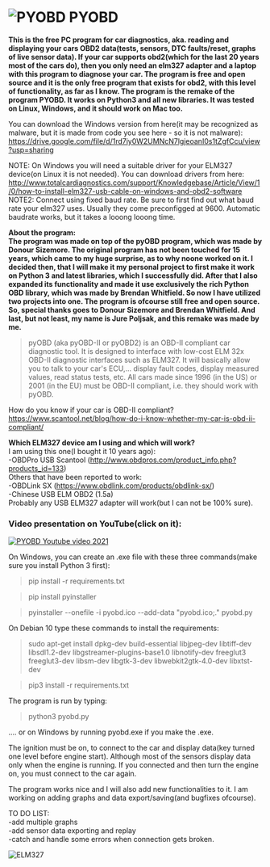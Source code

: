 # ![PYOBD](/pyobd.gif) PYOBD 
**This is the free PC program for car diagnostics, aka. reading and displaying your cars OBD2 data(tests, sensors, DTC faults/reset, graphs of live sensor data). If your car supports obd2(which for the last 20 years most of the cars do), then you only need an elm327 adapter and a laptop with this program to diagnose your car. The program is free and open source and it is the only free program that exists for obd2, with this level of functionality, as far as I know. The program is the remake of the program PYOBD. It works on Python3 and all new libraries. It was tested on Linux, Windows, and it should work on Mac too.**

You can download the Windows version from here(it may be recognized as malware, but it is made from code you see here - so it is not malware):
https://drive.google.com/file/d/1rd7iy0W2UMNcN7lgjeoanI0s1tZgfCcu/view?usp=sharing

NOTE: On Windows you will need a suitable driver for your ELM327 device(on Linux it is not needed). You can download drivers from here:  http://www.totalcardiagnostics.com/support/Knowledgebase/Article/View/1/0/how-to-install-elm327-usb-cable-on-windows-and-obd2-software <br/>
NOTE2: Connect using fixed baud rate. Be sure to first find out what baud rate your elm327 uses. Usually they come preconfigged at 9600. Automatic baudrate works, but it takes a looong looong time.

**About the program:<br>
The program was made on top of the pyOBD program, which was made by Donour Sizemore. The original program has not been touched for 15 years, which came to my huge surprise, as to why noone worked on it. I decided then, that I will make it my personal project to first make it work on Python 3 and latest libraries, which I successfully did. After that I also expanded its functionality and made it use exclusively the rich Python OBD library, which was made by Brendan Whitfield. So now I have utilized two projects into one. The program is ofcourse still free and open source. So, special thanks goes to Donour Sizemore and Brendan Whitfield. And last, but not least, my name is Jure Poljsak, and this remake was made by me.**

> pyOBD (aka pyOBD-II or pyOBD2) is an OBD-II compliant car diagnostic tool. It is designed to interface with low-cost ELM 32x OBD-II diagnostic interfaces such as ELM327. It will basically allow you to talk to your car's ECU,... display fault codes, display measured values, read status tests, etc. All cars made since 1996 (in the US) or 2001 (in the EU) must be OBD-II compliant, i.e. they should work with pyOBD.

How do you know if your car is OBD-II compliant?
https://www.scantool.net/blog/how-do-i-know-whether-my-car-is-obd-ii-compliant/

**Which ELM327 device am I using and which will work?**<br/>
I am using this one(I bought it 10 years ago):<br/>
-OBDPro USB Scantool (http://www.obdpros.com/product_info.php?products_id=133)<br/>
Others that have been reported to work:<br/>
-OBDLink SX (https://www.obdlink.com/products/obdlink-sx/)<br/>
-Chinese USB ELM OBD2 (1.5a)<br/>
Probably any USB ELM327 adapter will work(but I can not be 100% sure).<br/>

### Video presentation on YouTube(click on it):
[![PYOBD Youtube video 2021](https://img.youtube.com/vi/TjCBmo5vCM8/0.jpg)](https://www.youtube.com/watch?v=TjCBmo5vCM8)

On Windows, you can create an .exe file with these three commands(make sure you install Python 3 first):
> pip install -r requirements.txt

> pip install pyinstaller

> pyinstaller --onefile -i pyobd.ico --add-data "pyobd.ico;." pyobd.py

On Debian 10 type these commands to install the requirements:

> sudo apt-get install dpkg-dev build-essential libjpeg-dev libtiff-dev libsdl1.2-dev libgstreamer-plugins-base1.0 libnotify-dev freeglut3 freeglut3-dev libsm-dev libgtk-3-dev libwebkit2gtk-4.0-dev libxtst-dev

> pip3 install -r requirements.txt

The program is run by typing: 
> python3 pyobd.py

.... or on Windows by running pyobd.exe if you make the .exe.

The ignition must be on, to connect to the car and display data(key turned one level before engine start). Although most of the sensors display data only when the engine is running. If you connected and then turn the engine on, you must connect to the car again.

The program works nice and I will also add new functionalities to it. I am working on adding graphs and data export/saving(and bugfixes ofcourse).

TO DO LIST:<br />
-add multiple graphs<br />
-add sensor data exporting and replay<br />
-catch and handle some errors when connection gets broken.

![ELM327](/elm327.jpg)
